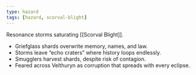 ```yaml
---
type: hazard
tags: [hazard, scorval-blight]
---
```

Resonance storms saturating [[Scorval Blight]].  
- Griefglass shards overwrite memory, names, and law.  
- Storms leave “echo craters” where history loops endlessly.  
- Smugglers harvest shards, despite risk of contagion.  
- Feared across Velthuryn as corruption that spreads with every eclipse.  
